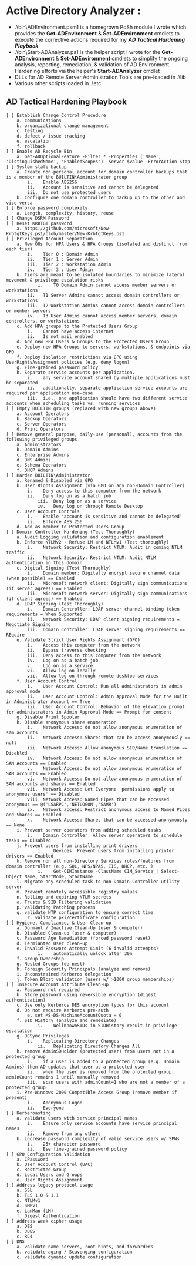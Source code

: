 # Active Directory Analyzer : 

+ .\bin\ADEnvironment.psm1 is a homegrown PoSh module I wrote which provides the **Get-ADEnvironment** & **Set-ADEnvironment** cmdlets to execute the corrective actions required for my **_AD Tactical Hardening Playbook_**
+ .\bin\Start-ADAnalyzer.ps1 is the helper script I wrote for the **Get-ADEnvironment** & **Set-ADEnvironment** cmdlets to simplify the ongoing analysis, reporting, remediation, & validation of AD Environment Hardening efforts via the helper's **Start-ADAnalyzer** cmdlet 
+ DLLs for AD Remote Server Administration Tools are pre-loaded in .\lib
+ Various other scripts loaded in .\etc 
 
## AD Tactical Hardening Playbook 

	[ ] Establish Change Control Procedure
		a. communications
		b. organizational change management
		c. testing
		d. defect / issue tracking
		e. escalation
		f. rollback
	[ ] Enable AD Recycle Bin
 		a. Get-ADOptionalFeature -Filter * -Properties ('Name', 'DistinguishedName', 'EnabledScopes') -Server $value -ErrorAction Stop
	[ ] System state backup
		a. Create non-personal account for domain controller backups that is a member of the BUILTIN\Administrator group
			i.    Enable AES256
			ii.   Account is sensitive and cannot be delegated
			iii.  Do not use protected users
		b. Configure one domain controller to backup up to the other and vice versa
	[ ] Enforce password complexity
		a. Length, complexity, history, reuse
	[ ] Change DSRM Password
	[ ] Reset KRBTGT password
		a. https://github.com/microsoft/New-KrbtgtKeys.ps1/blob/master/New-KrbtgtKeys.ps1
	[ ] Privileged Account Separation 
		a. New OUs for HPA Users & HPA Groups (isolated and distinct from each tier)
			i.    Tier 0 : Domain Admin 
			ii.   Tier 1 : Server Admin
			iii.  Tier 2 : Workstation Admin
			iv.   Tier 3 : User Admin
		b. Tiers are meant to be isolated boundaries to minimize lateral movement & privilege escalation risks
	    		i.    T0 Domain Admin cannot access member servers or workstations
			ii.   T1 Server Admins cannot access domain controllers or workstations
			iii.  T2 Workstation Admins cannot access domain controllers or member servers
			iv.   T3 User Admins cannot access member servers, domain controllers, or workstations 
		c. Add HPA groups to the Protected Users Group
			i.    Cannot have access internet 
			ii.   Is not mail enabled
		d. Add new HPA Users & Groups to the Protected Users Group
		e. Deploy new HPA Groups to servers, workstations, & endpoints via GPO
		f. Deploy isolation restrictions via GPO using UserRightsAssignment policies (e.g. deny logon)
		g. Fine-grained password policy
  		h. Separate service accounts per application.
   			i.    any service account shared by multiple applications must be separated
   			ii.   additionally, separate application service accounts are required per application use-case
   			iii.  i.e., one application should have two different service accounts when scheduling tasks vs. running services
	[ ] Empty BUILTIN groups (replaced with new groups above)
		a. Account Operators
		b. Backup Operators
		c. Server Operators
		d. Print Operators
	[ ] Remove general purpose, daily-use (personal), accounts from the following privileged groups
		a. Administrators
		b. Domain Admins
		c. Enterprise Admins
		d. DNS Admins
	   	e. Schema Operators
		f. DHCP Admins
	[ ] Harden BUILTIN\Administrator
		a. Renamed & Disabled via GPO 
		b. User Rights Assignment (via GPO on any non-Domain Controller)
			i.    Deny access to this computer from the network
			ii.   Deny log on as a batch job
	    		iii.  Deny log on as a service
	       		iv.   Deny log on through Remote Desktop
		c. User Account Controls
			i.    Enable 'account is sensitive and cannot be delegated'
			ii.   Enforce AES 256
		d. Add as member to Protected Users Group
	[ ] Domain Controller Hardening (Test Thoroughly)
		a. Audit Logging validation and configuration enablement
		b. Enforce NTLMv2 - Refuse LM and NTLMv1 (Test thoroughly)
	 		i.    Network Security: Restrict NTLM: Audit in coming NTLM traffic	
	 		ii.   Network Security: Restrict NTLM: Audit NTLM authentication in this domain
		c. Digital Signing (Test Thoroughly)
			i.    Domain member: Digitally encrypt secure channel data (when possible) == Enabled
			ii.   Microsoft network client: Digitally sign communications (if server agrees) == Enabled
			iii.  Microsoft network server: Digitally sign communications (if client agrees) == Enabled
		d. LDAP Signing (Test Thoroughly)
			i.    Domain Controller: LDAP server channel binding token requirements = When Supported
			ii.   Network Security: LDAP client signing requirements = Negotiate Signing
			iii.  Domain Controller: LDAP server signing requirements == REquire
		e. Validate Strict User Rights Assignment (GPO)
			i.    Access this computer from the network
			ii.   Bypass traverse checking
			iii.  Deny access to this computer from the network
			iv.   Log on as a batch job
			v.    Log on as a service
			vi.   Allow log on locally
			vii.  Allow log on through remote desktop services
		f. User Account Control
			i.    User Account Control: Run all administrators in admin approval mode
			ii.   User Account Control: Admin Approval Mode for the Built in Administrator Account == True
			iii.  User Account Control: Behavior of the elevation prompt for administrators in Admin Approval Mode == Prompt for consent
		g. Disable Print Spooler
		h. Disable anonymous share enumeration 
			i.    Network Access: do not allow anonymous enumeration of sam accounts
			ii.   Network Access: Shares that can be access anonymously == null
			iii.  Network Access: Allow anonymous SID/Name translation == Disabled
			iv.   Network Access: Do not allow anonymous enumeration of SAM Accounts == Enabled
			v.    Network Access: Do not allow anonymous enumeration of SAM accounts == Enabled
			vi.   Network Access: Do not allow anonymous enumeration of SAM accounts and shares == Enabled
			vii.  Network Access: Let Everyone  permissions apply to anonymous users' == Disabled
			viii. Network Access: Named Pipes that can be accessed anonymous == @('LSARPC','NETLOGON','SAMR')
			ix.   Network access: Restrict anonymous access to Named Pipes and Shares == Enabled
			x.    Network Access: Shares that can be accessed anonymously == None
		i. Prevent server operators from adding scheduled tasks 
			i.    Domain Controller: Allow server operators to schedule tasks == Disabled
		j. Prevent users from installing print drivers
	     		i.    Devices: Prevent users from installing printer drivers == Enabled
		k. Remove non all non-Directory Services roles/features from domain controller (e.g. SQL, NPS/NPAS, IIS, DHCP, etc. )
	       		i.    Get-CIMInstance -ClassName CIM_Service | Select-Object Name, StartMode, StartName
		l. Migrate any scheduled task to non-Domain Controller utility server
		m. Prevent remotely accessible registry values
		n. Rolling and expiring NTLM secrets
		o. Trusts & SID Filtering validation
	   	p. validating Patching process
	   	q. validate NTP configuration to ensure correct time
	    	r. validate pki/certificate configuration
	[ ] Hygiene, Compliance, & User Clean-up
		a. Dormant / Inactive Clean-Up (user & computer)
		b. Disabled Clean-up (user & computer)
		c. Password Age Remediation (forced password reset)
		d. Termianted User clean-up
	  	e. Invalid Password Attempt Limit (6 invalid attempts)
	    		i.    automatically unlock after 30m
		f. Group Ownership
		g. Nested Groups (de-nest)
		h. Foreign Security Principals (analyze and remove)
		i. Unconstrained Kerberos delegation
		j. Token Bloat validation (users w/ >1000 group memberships)
	[ ] Insecure Account Attribute Clean-up
		a. Password not required
	 	b. Store password using reversible encryption (digest authentication)
		c. Use only Kerberos DES encryption types for this account
		d. Do not require Kerberos pre-auth
	    	e. set MS-DS-MachineAccountQuota = 0 
		f. SID History (analyze and remediate)
	    		i.    WellKnownSIDs in SIDHistory result in privilege escalation
		g. DCSync Privileges
	   		i.    Replicating Directory Changes
	    		ii.   Replicating Directory Changes All
		h. remove AdminSDHolder (protected user) from users not in a protected group
			i.    if a user is added to a protected group (e.g. Domain Admins) then AD updates that user as a protected user
			ii.   when the user is removed from the protected group, adminCount remains 1 until manually removed
			iii.  scan users with adminCount=1 who are not a member of a protected group
		i. Pre-Windows 2000 Compatible Access Group (remove member if present)
			i.    Anonymous Logon
			ii.   Everyone
	[ ] Kerberoasting
		a. validate users with service principal names 
			i.    Ensure only service accounts have service principal names
			ii.   Remove from any others
		b. increase password complexity of valid service users w/ SPNs
			i.    25+ character password
			ii.   Ese fine-grained password policy
	[ ] GPO Configuration Validation
		a. CPassword 
		b. User Account Control (UAC)
		c. Restricted Group 
		d. Local Users and Groups
		e. User Rights Assignment
	[ ] Address legacy protocol usage 
		a. SSL
		b. TLS 1.0 & 1.1
		c. NTLMv1
	    d. SMBv1
		e. LanMan (LM)
		f. Digest Authentication
	[ ] Address weak cipher usage
		a. DES
		b. 3DES
		c. RC4
	[ ] DNS
		a. validate name servers, root hints, and forwarders
		b. validate aging / Scavenging configuration
		c. validate dynamic update configuration

